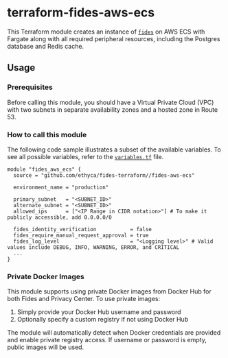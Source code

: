 # terraform-fides-aws-ecs

This Terraform module creates an instance of [`fides`](./helm-charts/fides/) on AWS ECS with Fargate along with all required peripheral resources, including the Postgres database and Redis cache.

## Usage

### Prerequisites

Before calling this module, you should have a Virtual Private Cloud (VPC) with two subnets in separate availability zones and a hosted zone in Route 53.

### How to call this module

The following code sample illustrates a subset of the available variables. To see all possible variables, refer to the [`variables.tf`](./variables.tf) file.

```hcl
module "fides_aws_ecs" {
  source = "github.com/ethyca/fides-terraform//fides-aws-ecs"

  environment_name = "production"

  primary_subnet   = "<SUBNET_ID>"
  alternate_subnet = "<SUBNET_ID>"
  allowed_ips      = ["<IP Range in CIDR notation>"] # To make it publicly accessible, add 0.0.0.0/0

  fides_identity_verification           = false
  fides_require_manual_request_approval = true
  fides_log_level                       = "<Logging level>" # Valid values include DEBUG, INFO, WARNING, ERROR, and CRITICAL
  ...
}
```

### Private Docker Images

This module supports using private Docker images from Docker Hub for both Fides and Privacy Center. To use private images:

1. Simply provide your Docker Hub username and password
2. Optionally specify a custom registry if not using Docker Hub

The module will automatically detect when Docker credentials are provided and enable private registry access. If username or password is empty, public images will be used.
